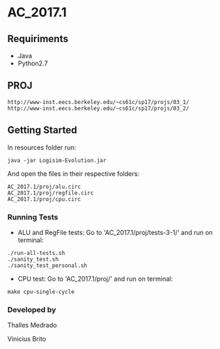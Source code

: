 # AC_2017.1
## Requiriments
- Java
- Python2.7
## PROJ
```
http://www-inst.eecs.berkeley.edu/~cs61c/sp17/projs/03_1/
http://www-inst.eecs.berkeley.edu/~cs61c/sp17/projs/03_2/
```
## Getting Started
In resources folder run:
```
java -jar Logisim-Evolution.jar
```
And open the files in their respective folders:
```
AC_2017.1/proj/alu.circ
AC_2017.1/proj/regfile.circ
AC_2017.1/proj/cpu.circ
```
### Running Tests
- ALU and RegFile tests:
Go to 'AC_2017.1/proj/tests-3-1/' and run on terminal:
```
./run-all-tests.sh
./sanity_test.sh
./sanity_test_personal.sh
```
- CPU test:
Go to 'AC_2017.1/proj/' and run on terminal:
```
make cpu-single-cycle
```
### Developed by
Thalles Medrado

Vinicius Brito
